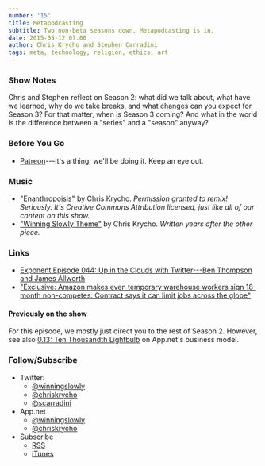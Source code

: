 ```yaml
---
number: '15'
title: Metapodcasting
subtitle: Two non-beta seasons down. Metapodcasting is in.
date: 2015-05-12 07:00
author: Chris Krycho and Stephen Carradini
tags: meta, technology, religion, ethics, art
---
```


### Show Notes

Chris and Stephen reflect on Season 2: what did we talk about, what have we
learned, why do we take breaks, and what changes can you expect for Season 3?
For that matter, when is Season 3 coming? And what in the world is the
difference between a "series" and a "season" anyway?

### Before You Go

  - [Patreon](//www.patreon.com)---it's a thing; we'll be doing it. Keep
    an eye out.

### Music

  - ["Enanthropoisis"](//soundcloud.com/chriskrycho/enanthropoisis)
    by Chris Krycho. *Permission granted to remix! Seriously. It's Creative
    Commons Attribution licensed, just like all of our content on this show.*
  - ["Winning Slowly Theme"](//soundcloud.com/chriskrycho/winning-slowly)
    by Chris Krycho. *Written years after the other piece.*

### Links

  - [Exponent Episode 044: Up in the Clouds with Twitter---Ben Thompson and
    James Allworth][exponent]
  - ["Exclusive: Amazon makes even temporary warehouse workers sign 18-month
    non-competes: Contract says it can limit jobs across the globe"][amazon]

[exponent]: //exponent.fm/episode-044-up-in-the-clouds-with-twitter/
[amazon]: //www.theverge.com/2015/3/26/8280309/amazon-warehouse-jobs-exclusive-noncompete-contracts

#### Previously on the show

For this episode, we mostly just direct you to the rest of Season 2. However,
see also [0.13: Ten Thousandth Lightbulb][0.13] on App.net's business model.

[0.13]: //www.winningslowly.org/0.13/

### Follow/Subscribe

  - Twitter:
      + [@winningslowly](//www.twitter.com/winningslowly)
      + [@chriskrycho](//www.twitter.com/chriskrycho)
      + [@scarradini](//www.twitter.com/scarradini)
  - App.net
      + [@winningslowly](//alpha.app.net/winningslowly)
      + [@chriskrycho](//alpha.app.net/chriskrycho)
  - Subscribe
      + [RSS](//www.winningslowly.org/feed.xml)
      + [iTunes](//itunes.apple.com/us/podcast/winning-slowly/id807603957?mt=2)
